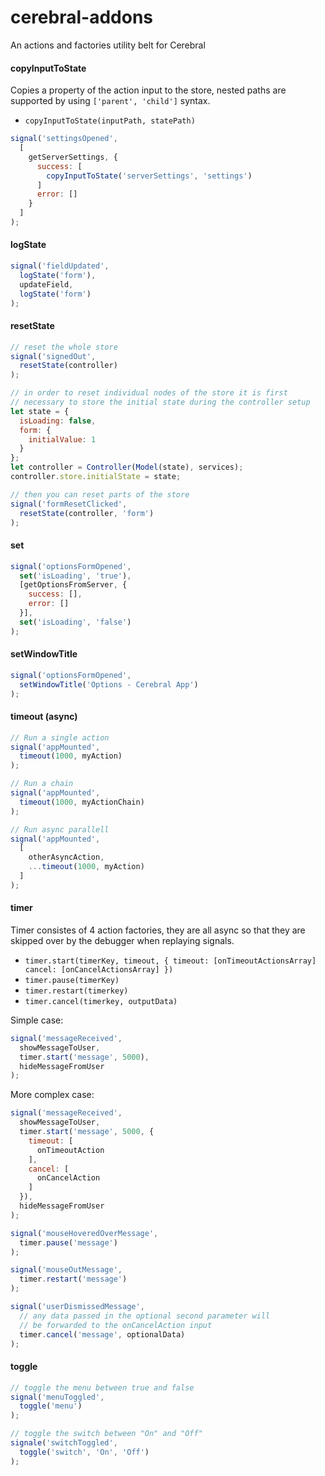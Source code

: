 # cerebral-addons
An actions and factories utility belt for Cerebral

#### copyInputToState
Copies a property of the action input to the store, nested paths are supported by using `['parent', 'child']` syntax.

* `copyInputToState(inputPath, statePath)`

```js
signal('settingsOpened',
  [
    getServerSettings, {
      success: [
        copyInputToState('serverSettings', 'settings')
      ]
      error: []
    }
  ]
);
```

#### logState
```js
signal('fieldUpdated',
  logState('form'),
  updateField,
  logState('form')
);
```

#### resetState
```js
// reset the whole store
signal('signedOut',
  resetState(controller)
);

// in order to reset individual nodes of the store it is first
// necessary to store the initial state during the controller setup
let state = {
  isLoading: false,
  form: {
    initialValue: 1
  }
};
let controller = Controller(Model(state), services);
controller.store.initialState = state;

// then you can reset parts of the store
signal('formResetClicked',
  resetState(controller, 'form')
);
```

#### set
```js
signal('optionsFormOpened',
  set('isLoading', 'true'),
  [getOptionsFromServer, {
    success: [],
    error: []
  }],
  set('isLoading', 'false')
);
```

#### setWindowTitle
```js
signal('optionsFormOpened',
  setWindowTitle('Options - Cerebral App')
);
```

#### timeout (async)
```js
// Run a single action
signal('appMounted',
  timeout(1000, myAction)
);

// Run a chain
signal('appMounted',
  timeout(1000, myActionChain)
);

// Run async parallell
signal('appMounted',
  [
    otherAsyncAction,
    ...timeout(1000, myAction)
  ]
);
```

#### timer
Timer consistes of 4 action factories, they are all async so that they are skipped over by the debugger when replaying signals.

* `timer.start(timerKey, timeout, {
  timeout: [onTimeoutActionsArray]
  cancel: [onCancelActionsArray]
})`
* `timer.pause(timerKey)`
* `timer.restart(timerkey)`
* `timer.cancel(timerkey, outputData)`

Simple case:

```js
signal('messageReceived',
  showMessageToUser,
  timer.start('message', 5000),
  hideMessageFromUser
);
```

More complex case:

```js
signal('messageReceived',
  showMessageToUser,
  timer.start('message', 5000, {
    timeout: [
      onTimeoutAction
    ],
    cancel: [
      onCancelAction
    ]
  }),
  hideMessageFromUser
);

signal('mouseHoveredOverMessage',
  timer.pause('message')
);

signal('mouseOutMessage',
  timer.restart('message')
);

signal('userDismissedMessage',
  // any data passed in the optional second parameter will
  // be forwarded to the onCancelAction input
  timer.cancel('message', optionalData)
);
```

#### toggle
```js
// toggle the menu between true and false
signal('menuToggled',
  toggle('menu')
);

// toggle the switch between "On" and "Off"
signale('switchToggled',
  toggle('switch', 'On', 'Off')
);
```
